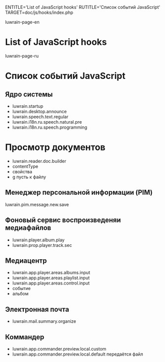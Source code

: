 
ENTITLE='List of JavaScript hooks'
RUTITLE='Список событий JavaScript'
TARGET=doc/js/hooks/index.php

luwrain-page-en

# List of JavaScript hooks

luwrain-page-ru

# Список событий JavaScript

## Ядро системы

* luwrain.startup
* luwrain.desktop.announce
* luwrain.speech.text.regular
* luwrain.i18n.ru.speech.natural.pre
* luwrain.i18n.ru.speech.programming

# Просмотр документов

* luwrain.reader.doc.builder
 * contentType
 * свойства
 * g пусть к файлу

## Менеджер персональной информации (PIM)

luwrain.pim.message.new.save

## Фоновый сервис воспроизведеняи медиафайлов

* luwrain.player.album.play
* luwrain.prop.player.track.sec

## Медиацентр

* luwrain.app.player.areas.albums.input
* luwrain.app.player.areas.playlist.input
* luwrain.app.player.areas.control.input
 * событие
 * альбом

## Электронная почта

* luwrain.mail.summary.organize

## Коммандер

* luwrain.app.commander.preview.local.custom
* luwrain.app.commander.preview.local.default
передаётся файл
